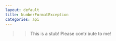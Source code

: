 ```yaml
---
layout: default
title: NumberFormatException
categories: api
---
```


>>This is a stub!  Please contribute to me!

